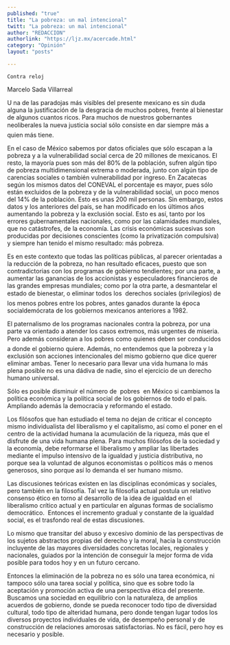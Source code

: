 ```yaml
---
published: "true"
title: "La pobreza: un mal intencional"
twitt: "La pobreza: un mal intencional"
author: "REDACCION"
authorlink: "https://ljz.mx/acercade.html"
category: "Opinión"
layout: "posts"

---
```



  
    Contra reloj
  



  Marcelo Sada Villarreal 



  U na de las paradojas más visibles del presente mexicano es sin duda alguna la justificación de la desgracia de muchos pobres, frente al bienestar de algunos cuantos ricos. Para muchos de nuestros gobernantes neoliberales la nueva justicia social sólo consiste en dar siempre más a quien más tiene.



  En el caso de México sabemos por datos oficiales que sólo escapan a la pobreza y a la vulnerabilidad social cerca de 20 millones de mexicanos. El resto, la mayoría pues son más del 80% de la población, sufren algún tipo de pobreza multidimensional extrema o moderada, junto con algún tipo de carencias sociales o también vulnerabilidad por ingreso. En Zacatecas según los mismos datos del CONEVAL el porcentaje es mayor, pues sólo están excluidos de la pobreza y de la vulnerabilidad social, un poco menos del 14% de la población. Esto es unas 200 mil personas. Sin embargo, estos datos y los anteriores del país, se han modificado en los últimos años aumentando la pobreza y la exclusión social. Esto es así, tanto por los errores gubernamentales nacionales, como por las calamidades mundiales, que no catástrofes, de la economía. Las crisis económicas sucesivas son producidas por decisiones conscientes (como la privatización compulsiva) y siempre han tenido el mismo resultado: más pobreza.



  Es en este contexto que todas las políticas públicas, al parecer orientadas a la reducción de la pobreza, no han resultado eficaces, puesto que son contradictorias con los programas de gobierno tendientes; por una parte, a aumentar las ganancias de los accionistas y especuladores financieros de las grandes empresas mundiales; como por la otra parte, a desmantelar el estado de bienestar, o eliminar todos los  derechos sociales (privilegios) de los menos pobres entre los pobres, antes ganados durante la época socialdemócrata de los gobiernos mexicanos anteriores a 1982.



  El paternalismo de los programas nacionales contra la pobreza, por una parte va orientado a atender los casos extremos, más urgentes de miseria. Pero además consideran a los pobres como quienes deben ser conducidos a donde el gobierno quiere. Además, no entendemos que la pobreza y la exclusión son acciones intencionales del mismo gobierno que dice querer eliminar ambas. Tener lo necesario para llevar una vida humana lo más plena posible no es una dádiva de nadie, sino el ejercicio de un derecho humano universal.



  Sólo es posible disminuir el número de  pobres  en México si cambiamos la política económica y la política social de los gobiernos de todo el país.  Ampliando además la democracia y reformando el estado.



  Los filósofos que han estudiado el tema no dejan de criticar el concepto mismo individualista del liberalismo y el capitalismo, así como el poner en el centro de la actividad humana la acumulación de la riqueza, más que el disfrute de una vida humana plena. Para muchos filósofos de la sociedad y la economía, debe reformarse el liberalismo y ampliar las libertades mediante el impulso intensivo de la igualdad y justicia distributiva, no porque sea la voluntad de algunos economistas o políticos más o menos generosos, sino porque así lo demanda el ser humano mismo.



  Las discusiones teóricas existen en las disciplinas económicas y sociales, pero también en la filosofía. Tal vez la filosofía actual postula un relativo consenso ético en torno al desarrollo de la idea de igualdad en el liberalismo crítico actual y en particular en algunas formas de socialismo democrático.  Entonces el incremento gradual y constante de la igualdad social, es el trasfondo real de estas discusiones.



  Lo mismo que transitar del abuso y excesivo dominio de las perspectivas de los sujetos abstractos propias del derecho y la moral, hacia la construcción incluyente de las mayores diversidades concretas locales, regionales y nacionales, guiados por la intención de conseguir la mejor forma de vida posible para todos hoy y en un futuro cercano.



  Entonces la eliminación de la pobreza no es sólo una tarea económica, ni tampoco sólo una tarea social y política, sino que es sobre todo la aceptación y promoción activa de una perspectiva ética del presente. Buscamos una sociedad en equilibrio con la naturaleza, de amplios acuerdos de gobierno, donde se pueda reconocer todo tipo de diversidad cultural, todo tipo de alteridad humana, pero donde tengan lugar todos los diversos proyectos individuales de vida, de desempeño personal y de construcción de relaciones amorosas satisfactorias. No es fácil, pero hoy es necesario y posible.



   

